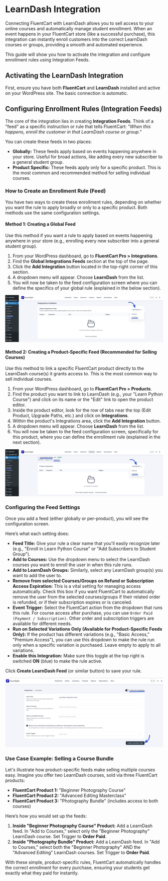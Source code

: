 # LearnDash Integration

Connecting FluentCart with LearnDash allows you to sell access to your online courses and automatically manage student enrollment. When an event happens in your FluentCart store (like a successful purchase), this integration can instantly enroll customers into the correct LearnDash courses or groups, providing a smooth and automated experience.

This guide will show you how to activate the integration and configure enrollment rules using Integration Feeds.

## Activating the LearnDash Integration

First, ensure you have both **FluentCart** and **LearnDash** installed and active on your WordPress site. The basic connection is automatic.

## Configuring Enrollment Rules (Integration Feeds)

The core of the integration lies in creating **Integration Feeds**. Think of a "feed" as a specific instruction or rule that tells FluentCart: *"When this happens, enroll the customer in that LearnDash course or group."*

You can create these feeds in two places:

* **Globally:** These feeds apply based on events happening anywhere in your store. Useful for broad actions, like adding every new subscriber to a general student group.
* **Product Specific:** These feeds apply only for a specific product. This is the most common and recommended method for selling individual courses.

### How to Create an Enrollment Rule (Feed)

You have two ways to create these enrollment rules, depending on whether you want the rule to apply broadly or only to a specific product. Both methods use the same configuration settings.

#### Method 1: Creating a Global Feed

Use this method if you want a rule to apply based on events happening anywhere in your store (e.g., enrolling every new subscriber into a general student group).

1.  From your WordPress dashboard, go to **FluentCart Pro > Integrations**.
2.  Find the **Global Integrations Feeds** section at the top of the page.
3.  Click the **Add Integration** button located in the top-right corner of this section.
4.  A dropdown menu will appear. Choose **LearnDash** from the list.
5.  You will now be taken to the feed configuration screen where you can define the specifics of your global rule (explained in the below section).

![Global Integration](/guide/public/images/integrations/learndash/global-integration-1.png)

#### Method 2: Creating a Product-Specific Feed (Recommended for Selling Courses)

Use this method to link a specific FluentCart product directly to the LearnDash course(s) it grants access to. This is the most common way to sell individual courses.

1.  From your WordPress dashboard, go to **FluentCart Pro > Products**.
2.  Find the product you want to link to LearnDash (e.g., your "Learn Python Course") and click on its name or the "Edit" link to open the product editor.
3.  Inside the product editor, look for the row of tabs near the top (Edit Product, Upgrade Paths, etc.) and click on **Integrations**.
4.  Within the product's Integrations area, click the **Add Integration** button.
5.  A dropdown menu will appear. Choose **LearnDash** from the list.
6.  You will now be taken to the feed configuration screen, specifically for this product, where you can define the enrollment rule (explained in the next section).

![Product Integration](/guide/public/images/integrations/learndash/product-integration-2.png)

### Configuring the Feed Settings

Once you add a feed (either globally or per-product), you will see the configuration screen.

Here’s what each setting does:

* **Feed Title:** Give your rule a clear name that you'll easily recognize later (e.g., "Enroll in Learn Python Course" or "Add Subscribers to Student Group").
* **Add to Courses:** Use the dropdown menu to select the LearnDash courses you want to enroll the user in when this rule runs.
* **Add to LearnDash Groups:** Similarly, select any LearnDash group(s) you want to add the user to.
* **Remove from selected Courses/Groups on Refund or Subscription Access Expiration:** This is a vital setting for managing access automatically. Check this box if you want FluentCart to automatically remove the user from the selected courses/groups if their related order is refunded, or if their subscription expires or is canceled.
* **Event Trigger:** Select the FluentCart action from the dropdown that runs this rule. For course access after purchase, you can use `Order Paid (Payment / Subscription)`. Other order and subscription triggers are available for different needs. 
* **Run on Selected Variations Only (Available for Product-Specific Feeds Only):** If the product has different variations (e.g., "Basic Access," "Premium Access"), you can use this dropdown to make the rule run only when a specific variation is purchased. Leave empty to apply to all variations.
* **Enable this Integration:** Make sure this toggle at the top right is switched **ON** (blue) to make the rule active.

Click **Create LearnDash Feed** (or similar button) to save your rule.

![Global Integration Feed](/guide/public/images/integrations/learndash/integration-feed-3.png)

### Use Case Example: Selling a Course Bundle

Let's illustrate how product-specific feeds make selling multiple courses easy. Imagine you offer two LearnDash courses, sold via three FluentCart products:

* **FluentCart Product 1:** "Beginner Photography Course"
* **FluentCart Product 2:** "Advanced Editing Masterclass"
* **FluentCart Product 3:** "Photography Bundle" (includes access to both courses)

Here’s how you would set up the feeds:

1.  **Inside "Beginner Photography Course" Product:** Add a LearnDash feed. In "Add to Courses," select only the "Beginner Photography" LearnDash course. Set Trigger to **Order Paid**.
2.  **Inside "Photography Bundle" Product:** Add a LearnDash feed. In "Add to Courses," select both the "Beginner Photography" AND the "Advanced Editing" LearnDash courses. Set Trigger to **Order Paid**.

With these simple, product-specific rules, FluentCart automatically handles the correct enrollment for every purchase, ensuring your students get exactly what they paid for instantly.